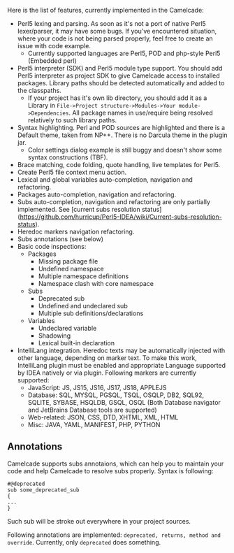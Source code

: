 Here is the list of features, currently implemented in the Camelcade:

* Perl5 lexing and parsing. As soon as it's not a port of native Perl5 lexer/parser, it may have some bugs. If you've encountered situation, where your code is not being parsed properly, feel free to create an issue with code example. 
  * Currently supported languages are Perl5, POD and php-style Perl5 (Embedded perl)
* Perl5 interpreter (SDK) and Perl5 module type support. You should add Perl5 interpreter as project SDK to give Camelcade access to installed packages. Library paths should be detected automatically and added to the classpaths.
  * If your project has it's own lib directory, you should add it as a Library in `File->Project structure->Modules->Your module->Dependencies`. All package names in use/require being resolved relatively to such library paths.
* Syntax highlighting. Perl and POD sources are highlighted and there is a Default theme, taken from NP++. There is no Darcula theme in the plugin jar.
  * Color settings dialog example is still buggy and doesn't show some syntax constructions (TBF).
* Brace matching, code folding, quote handling, live templates for Perl5.
* Create Perl5 file context menu action.
* Lexical and global variables auto-completion, navigation and refactoring.
* Packages auto-completion, navigation and refactoring.
* Subs auto-completion, navigation and refactoring are only partially implemented. See [current subs resolution status] (https://github.com/hurricup/Perl5-IDEA/wiki/Current-subs-resolution-status).
* Heredoc markers navigation refactoring.
* Subs annotations (see below)
* Basic code inspections: 
  * Packages
    * Missing package file
    * Undefined namespace
    * Multiple namespace definitions
    * Namespace clash with core namespace
  * Subs
    * Deprecated sub
    * Undefined and undeclared sub 
    * Multiple sub definitions/declarations
  * Variables
    * Undeclared variable
    * Shadowing
    * Lexical built-in declaration
* IntelliLang integration. Heredoc texts may be automatically injected with other language, depending on marker text. To make this work, IntelliLang plugin must be enabled and appropriate Language supported by IDEA natively or via plugin. Following markers are currently supported:
  * JavaScript: JS, JS15, JS16, JS17, JS18, APPLEJS
  * Database: SQL, MYSQL, PGSQL, TSQL, OSQLP, DB2, SQL92, SQLITE, SYBASE, HSQLDB, GSQL, OSQL (Both Database navigator and JetBrains Database tools are supported)
  * Web-related: JSON, CSS, DTD, XHTML, XML, HTML
  * Misc: JAVA, YAML, MANIFEST, PHP, PYTHON

## Annotations
Camelcade supports subs annotaions, which can help you to maintain your code and help Camelcade to resolve subs properly. Syntax is following:

```
#@deprecated
sub some_deprecated_sub
{
...
}
```
Such sub will be stroke out everywhere in your project sources.

Following annotations are implemented: `deprecated, returns, method and override`. Currently, only `deprecated` does something.